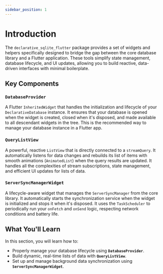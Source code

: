 ```yaml
---
sidebar_position: 1
---
```


# Introduction

The `declarative_sqlite_flutter` package provides a set of widgets and helpers specifically designed to bridge the gap between the core database library and a Flutter application. These tools simplify state management, database lifecycle, and UI updates, allowing you to build reactive, data-driven interfaces with minimal boilerplate.

## Key Components

### `DatabaseProvider`
A Flutter `InheritedWidget` that handles the initialization and lifecycle of your `DeclarativeDatabase` instance. It ensures that your database is opened when the widget is created, closed when it's disposed, and made available to all descendant widgets in the tree. This is the recommended way to manage your database instance in a Flutter app.

### `QueryListView`
A powerful, reactive `ListView` that is directly connected to a `streamQuery`. It automatically listens for data changes and rebuilds its list of items with smooth animations (`AnimatedList`) when the query results are updated. It handles all the complexities of stream subscriptions, state management, and efficient UI updates for lists of data.

### `ServerSyncManagerWidget`
A lifecycle-aware widget that manages the `ServerSyncManager` from the core library. It automatically starts the synchronization service when the widget is initialized and stops it when it's disposed. It uses the `TaskScheduler` to periodically run your `onFetch` and `onSend` logic, respecting network conditions and battery life.

## What You'll Learn

In this section, you will learn how to:
-   Properly manage your database lifecycle using **`DatabaseProvider`**.
-   Build dynamic, real-time lists of data with **`QueryListView`**.
-   Set up and manage background data synchronization using **`ServerSyncManagerWidget`**.
